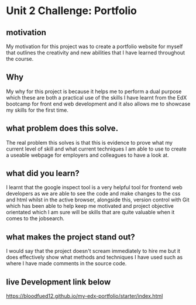 # Unit 2 Challenge: Portfolio

## motivation
My motivation for this project was to create a portfolio website for myself that outlines the creativity and new abilities that I have learned throughout the course. 

## Why 
My why for this project is because it helps me to perform a dual purpose which these are both a practical use of the skills I have learnt from the EdX bootcamp for front end web development and it also allows me to showcase my skills for the first time. 

## what problem does this solve.
The real problem this solves is that this is evidence to prove what my current level of skill and what current techniques I am able to use to create a useable webpage for employers and colleagues to have a look at. 

## what did you learn? 
I learnt that the google inspect tool is a very helpful tool for frontend web developers as we are able to see the code and make changes to the css and html whilst in the active browser, alongside this, version control with Git which has been able to help keep me motivated and project objective orientated which I am sure will be skills that are quite valuable when it comes to the jobsearch.

## what makes the project stand out?
I would say that the project doesn't scream immediately to hire me but it does effectively show what methods and techniques I have used such as where I have made comments in the source code.
## live Development link below
https://bloodfued12.github.io/my-edx-portfolio/starter/index.html
